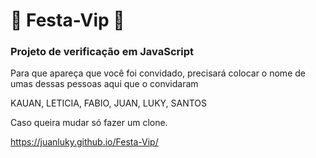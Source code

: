 # :tada: Festa-Vip :tada:
### Projeto de verificação em JavaScript

Para que apareça que você foi convidado, precisará colocar o nome de umas dessas pessoas aqui que o convidaram 

KAUAN, LETICIA, FABIO, JUAN, LUKY, SANTOS

Caso queira mudar só fazer um clone.

https://juanluky.github.io/Festa-Vip/
